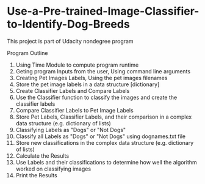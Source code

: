 # Use-a-Pre-trained-Image-Classifier-to-Identify-Dog-Breeds
This project is part of Udacity nondegree  program

Program Outline
1. Using Time Module to compute program runtime
2. Geting program Inputs from the user, Using command line arguments
3. Creating Pet Images Labels, Using the pet images filenames
4. Store the pet image labels in a data structure [dictionary]
5. Create Classifier Labels and Compare Labels
6. Use the Classifier function to classify the images and create the classifier labels
7. Compare Classifier Labels to Pet Image Labels
8. Store Pet Labels, Classifier Labels, and their comparison in a complex data structure (e.g. dictionary of lists)
9. Classifying Labels as "Dogs" or "Not Dogs"
10. Classify all Labels as "Dogs" or "Not Dogs" using dognames.txt file
11. Store new classifications in the complex data structure (e.g. dictionary of lists)
12. Calculate the Results
13. Use Labels and their classifications to determine how well the algorithm worked on classifying images
14. Print the Results
